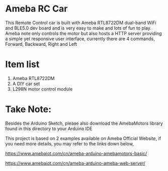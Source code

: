 # Ameba RC Car
This Remote Control car is built with Ameba RTL8722DM dual-band WiFi and BLE5.0 dev board and is very easy to make and lots of fun to play.
Ameba note only controls the motor but also hosts a HTTP server providing a simple yet responsive user interface, currently there are 4 commands, Forward, Backward, Right and Left


# Item list
1. Ameba RTL8722DM
2. A DIY car set
3. L298N motor control module

# Take Note:
Besides the Arduino Sketch, please also download the AmebaMotors library found in this directory to your Arduino IDE

This project is based on 2 examples available on Ameba Official Website, if you need more details, you may refer to the links down below,

https://www.amebaiot.com/cn/ameba-arduino-amebamotors-basic/

https://www.amebaiot.com/cn/ameba-arduino-ameba-web-server/
